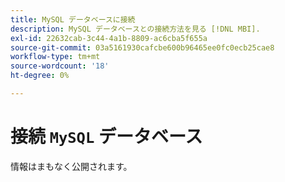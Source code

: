 ```yaml
---
title: MySQL データベースに接続
description: MySQL データベースとの接続方法を見る [!DNL MBI].
exl-id: 22632cab-3c44-4a1b-8809-ac6cba5f655a
source-git-commit: 03a5161930cafcbe600b96465ee0fc0ecb25cae8
workflow-type: tm+mt
source-wordcount: '18'
ht-degree: 0%

---
```


# 接続 `MySQL` データベース

情報はまもなく公開されます。
